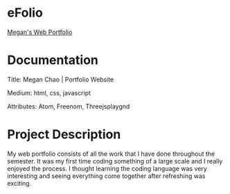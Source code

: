 # eFolio
[Megan's Web Portfolio](megannchao.cf)

# Documentation
Title: Megan Chao | Portfolio Website

Medium: html, css, javascript

Attributes: Atom, Freenom, Threejsplaygnd

# Project Description
My web portfolio consists of all the work that I have done throughout the semester. It was my first time coding something of a large scale and I really enjoyed the process. I thought learning the coding language was very interesting and seeing everything come together after refreshing was exciting. 
